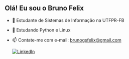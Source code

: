 ## Olá! Eu sou o Bruno Felix
- 👋 Estudante de Sistemas de Informação na UTFPR-FB
- 🌱 Estudando Python e Linux
- 📫 Contate-me com e-mail: brunogsfelix@gmail.com


    [![LinkedIn](https://img.shields.io/badge/LinkedIn-blue?style=for-the-badge&logo=linkedin&logoColor=white)](https://www.linkedin.com/in/bruno-felix-7a6795267)

